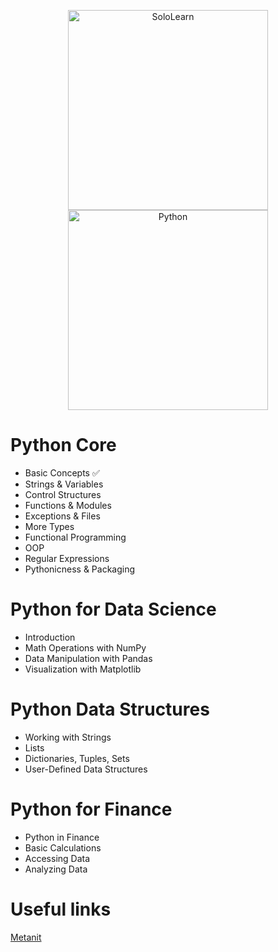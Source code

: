 <p align="center">
  <img src="https://upload.wikimedia.org/wikipedia/commons/thumb/5/53/SoloLearn_logo.svg/2560px-SoloLearn_logo.svg.png?20210710155454" alt="SoloLearn" width="320" height="auto" hspace="20">
  <img src="https://www.python.org/static/img/python-logo@2x.png" alt="Python" width="320" height="auto">
</p>

# Python Core
- Basic Concepts ✅
- Strings & Variables
- Control Structures
- Functions & Modules
- Exceptions & Files
- More Types
- Functional Programming
- OOP
- Regular Expressions
- Pythonicness & Packaging

# Python for Data Science
- Introduction
- Math Operations with NumPy
- Data Manipulation with Pandas
- Visualization with Matplotlib

# Python Data Structures
- Working with Strings
- Lists
- Dictionaries, Tuples, Sets
- User-Defined Data Structures

# Python for Finance
- Python in Finance
- Basic Calculations
- Accessing Data
- Analyzing Data

# Useful links
[Metanit](https://metanit.com/python/)  